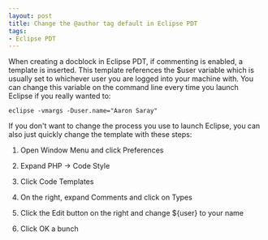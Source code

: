 ```yaml
---
layout: post
title: Change the @author tag default in Eclipse PDT
tags:
- Eclipse PDT
---
```

When creating a docblock in Eclipse PDT, if commenting is enabled, a template is inserted.  This template references the $user variable which is usually set to whichever user you are logged into your machine with.  You can change this variable on the command line every time you launch Eclipse if you really wanted to:
    
    eclipse -vmargs -Duser.name="Aaron Saray"

If you don't want to change the process you use to launch Eclipse, you can also just quickly change the template with these steps:

  1. Open Window Menu and click Preferences

  2. Expand PHP -> Code Style

  3. Click Code Templates

  4. On the right, expand Comments and click on Types

  5. Click the Edit button on the right and change ${user} to your name

  6. Click OK a bunch
  